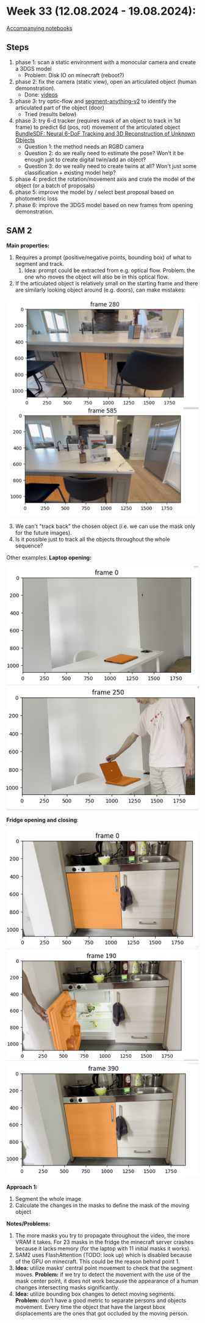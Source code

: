 # Week 33 (12.08.2024 - 19.08.2024):
[Accompanying notebooks](../data/week33/notebooks/sam2)
## Steps
1. phase 1: scan a static environment with a monocular camera and create a 3DGS model
   - Problem: Disk IO on minecraft (reboot?)
2. phase 2: fix the camera (static view), open an articulated object (human demonstration).
   - Done: [videos](../data/week33/videos)
3. phase 3: try optic-flow and [segment-anything-v2](https://ai.meta.com/sam2/) to identify the articulated part of the object (door)
   - Tried (results below) 
3. phase 3: try 6-d tracker (requires mask of an object to track in 1st frame) to predict 6d (pos, rot) movement of the articulated object
[BundleSDF: Neural 6-DoF Tracking and 3D Reconstruction of Unknown Objects](https://bundlesdf.github.io/)
   - Question 1: the method needs an RGBD camera
   - Question 2: do we really need to estimate the pose? Won't it be enough just to create digital twin/add an object?
   - Question 3: do we really need to create twins at all? Won't just some classification + existing model help?
4. phase 4: predict the rotation/movement axis and crate the model of the object (or a batch of proposals)
5. phase 5: improve the model by / select best proposal based on photometric loss
6. phase 6: improve the 3DGS model based on new frames from opening demonstration.
## SAM 2
**Main properties:**
1. Requires a prompt (positive/negative points, bounding box) of what to segment and track.
   1. Idea: prompt could be extracted from e.g. optical flow. Problem: the one who moves the object will also be in this
    optical flow.
2. If the articulated object is relatively small on the starting frame and there are similarly looking
object around (e.g. doors), can make mistakes:

![Door 1](../data/week33/door1.png)
![Door 2 mistake](../data/week33/door2-mistake.png)

3. We can't "track back" the chosen object (i.e. we can use the mask only for the future images).
4. Is it possible just to track all the objects throughout the whole sequence?

Other examples:
**Laptop opening:**

![Laptop 0](../data/week33/laptop_0.png)
![Laptop 1](../data/week33/laptop_1.png)

**Fridge opening and closing**:

![Fridge 0](../data/week33/fridge_opening_0.png)
![Fridge 1](../data/week33/fridge_opening_1.png)
![Fridge 2](../data/week33/fridge_opening_2.png)

**Approach 1:**
1. Segment the whole image
2. Calculate the changes in the masks to define the mask of the moving object

**Notes/Problems:**
1. The more masks you try to propagate throughout the video, the more VRAM it takes. For 23 masks in the fridge the
minecraft server crashes because it lacks memory (for the laptop with 11 initial masks it works).
2. SAM2 uses FlashAttention (TODO: look up) which is disabled because of the GPU on minecraft. This could be the reason
behind point 1.
3. **Idea:** utilize masks' central point movement to check that the segment moves. **Problem:** if we try to detect 
the movement with the use of the mask center point, it does not work because the appearance of a human changes intersecting masks 
significantly.
4. **Idea:** utilize bounding box changes to detect moving segments. **Problem:** don't have a good metric to separate persons
and objects movement. Every time the object that have the largest bbox displacements are the ones that got occluded by
the moving person.
